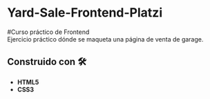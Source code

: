 # Yard-Sale-Frontend-Platzi
<div>
    <p>
     #Curso práctico de Frontend 
     <br> 
     Ejercicio práctico dónde se maqueta una página de venta de garage.
    </p>
</div>

## Construido con 🛠️
* **HTML5**
* **CSS3**